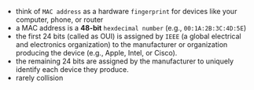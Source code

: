 - think of `MAC address` as a hardware `fingerprint` for devices like your computer, phone, or router
- a MAC address is a **48-bit** `hexdecimal number` (e.g., `00:1A:2B:3C:4D:5E`)
- the first 24 bits (called as OUI) is assigned by `IEEE` (a global electrical and electronics organization) to the manufacturer or organization producing the device (e.g., Apple, Intel, or Cisco).
- the remaining 24 bits are assigned by the manufacturer to uniquely identify each device they produce.
- rarely collision
